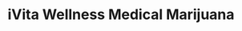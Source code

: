 ---
title: "iVita Wellness Medical Marijuana"
url: /denver/ivita-wellness-medical-marijuana/
shop: cannabis
---